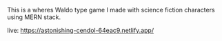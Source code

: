 This is a wheres Waldo type game I made with science fiction characters using MERN stack.


live: https://astonishing-cendol-64eac9.netlify.app/
